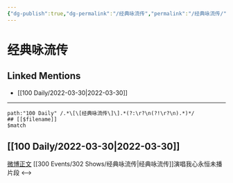 ```yaml
---
{"dg-publish":true,"dg-permalink":"/经典咏流传","permalink":"/经典咏流传/","title":"经典咏流传"}
---
```


# 经典咏流传

## Linked Mentions
- [[100 Daily/2022-03-30\|2022-03-30]]


---

```expander
path:"100 Daily" /.*\[\[经典咏流传\]\].*(?:\r?\n(?!\r?\n).*)*/
## [[$filename]]
$match
```
## [[100 Daily/2022-03-30\|2022-03-30]]
[微博正文](https://weibo.com/detail/4752807695221670) [[300 Events/302 Shows/经典咏流传\|经典咏流传]]演唱我心永恒未播片段
<-->
